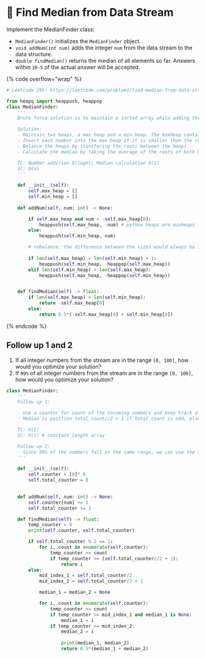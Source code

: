 # 🔴 Find Median from Data Stream

Implement the MedianFinder class:

* `MedianFinder()` initializes the `MedianFinder` object.
* `void addNum(int num)` adds the integer `num` from the data stream to the data structure.
* `double findMedian()` returns the median of all elements so far. Answers within `10-5` of the actual answer will be accepted.

{% code overflow="wrap" %}
```python
# Leetcode 295: https://leetcode.com/problems/find-median-from-data-stream/description/

from heapq import heappush, heappop
class MedianFinder:
    '''
    Brute force solution is to maintain a sorted array while adding the elements. This makes the sorting O(n) where n is current length and median calculation O(1). We can improve the sorting (sort of) better by using heaps. 

    Solution: 
    - Maintain two heaps, a max heap and a min heap. The maxHeap contains all the numbers to the left/including median and the minHeap contains the numbers to greater/including the median
    - Insert each number into the max heap if it is smaller than the root of the max heap, and into the min heap otherwise
    - Balance the heaps by transfering the roots between the heaps
    - Calculate the median by taking the average of the roots of both heaps if they are of equal size, or by taking the root of the max heap otherwise.

    TC: Number addition O(logn); Median calculation O(1)
    SC: O(n)
    '''

    def __init__(self):
        self.max_heap = []
        self.min_heap = []
        
    def addNum(self, num: int) -> None:

        if self.max_heap and num < -self.max_heap[0]:
            heappush(self.max_heap, -num) # python heaps are minheaps
        else:
            heappush(self.min_heap, num)

        # rebalance: the difference between the sizes would always be 1, with maxHeap having the extra element
    
        if len(self.max_heap) > len(self.min_heap) + 1:
            heappush(self.min_heap, -heappop(self.max_heap))
        elif len(self.min_heap) > len(self.max_heap):
            heappush(self.max_heap, -heappop(self.min_heap))


    def findMedian(self) -> float:
        if len(self.max_heap) > len(self.min_heap):
            return -self.max_heap[0]
        else:
            return 0.5*(-self.max_heap[0] + self.min_heap[0])
```
{% endcode %}



## Follow up 1 and 2

1. If all integer numbers from the stream are in the range `[0, 100]`, how would you optimize your solution?
2. If `99%` of all integer numbers from the stream are in the range `[0, 100]`, how would you optimize your solution?

```python
class MedianFinder:
    '''
    Follow up 1: 

    - Use a counter for count of the incoming numbers and keep track of total count
    - Median is position total_count//2 + 1 if total_count is odd, else average of total_count/2 and total_count/2 + 1 positions

    TC: O(1) 
    SC: O(1) # constant length array

    Follow up 2:
    - Since 99% of the numbers fall in the same range, we can use the same algo and keep track of the number of data points that are smaller the 0 or greater than 100. The median will shift #bigger - #smaller to the right
    '''

    def __init__(self):
        self.counter = [0]* 6
        self.total_counter = 0
        

    def addNum(self, num: int) -> None:
        self.counter[num] += 1
        self.total_counter += 1

    def findMedian(self) -> float:
        temp_counter = 0
        print(self.counter, self.total_counter)

        if self.total_counter % 2 == 1:
            for i, count in enumerate(self.counter):
                temp_counter += count
                if temp_counter >= (self.total_counter//2 + 1):
                    return i
        else:
            mid_index_1 = self.total_counter/2 
            mid_index_2 = self.total_counter/2 + 1

            median_1 = median_2 = None

            for i, count in enumerate(self.counter):
                temp_counter += count
                if temp_counter >= mid_index_1 and median_1 is None:
                    median_1 = i
                if temp_counter >= mid_index_2:
                    median_2 = i
                    
                    print(median_1, median_2)
                    return 0.5*(median_1 + median_2)

```
